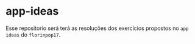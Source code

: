 # app-ideas
Esse repositorio será terá as resoluções dos exercícios propostos no `app ideas` do `florinpop17`.
